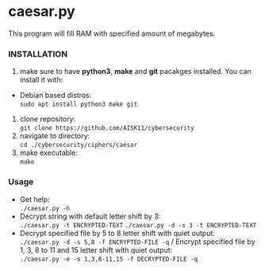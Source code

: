 # caesar.py
This program will fill RAM with specified amount of megabytes.

### INSTALLATION
1. make sure to have **python3**, **make** and **git** pacakges installed. You can install it with:
* Debian based distros:\
`sudo apt install python3 make git`
1. clone repository:\
`git clone https://github.com/AISK11/cybersecurity`
1. navigate to directory:\
`cd ./cybersecurity/ciphers/caesar`
1. make executable:\
`make`

### Usage
* Get help:\
`./caesar.py -h`
* Decrypt string with default letter shift by 3:\
`./caesar.py -t ENCRYPTED-TEXT`
`./caesar.py -d -s 3 -t ENCRYPTED-TEXT`
* Decrypt specified file by 5 to 8 letter shift with quiet output:\
`./caesar.py -d -s 5,8 -f ENCRYPTED-FILE -q`
/ Encrypt specified file by 1, 3, 8 to 11 and 15 letter shift with quiet output:\
`./caesar.py -e -s 1,3,8-11,15 -f DECRYPTED-FILE -q`
